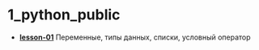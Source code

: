 # 1_python_public

- [__lesson-01__](./lesson_1) Переменные, типы данных, списки, условный оператор
